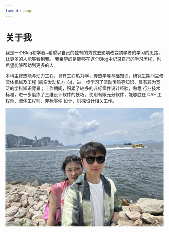 ```yaml
---
layout: page
---
```


# 关于我

 我是一个Blog初学者~希望以自己的独有的方式去影响改变初学者的学习的思路，让更多的人能够看到我。
我希望的是能够在这个Blog中记录自己的学习历程，也希望能够帮助到更多的人。

本科主修热能与动力工程，具有工程热力学、传热学等基础知识，研究生期间主修流体机械及工程 (航空发动机方
向)，进一步学习了流动传热等知识，具有较为宽泛的学科知识背景；工作期间，积累了较多的非标零件设计经验，熟悉
行业技术标准，进一步磨练了三维设计软件的技巧，使用有限元分软件，能够胜任 CAE 工程师、流体工程师、非标零件
设计、机械设计相关工作。

![yangcong](images\yangcong.jpg)

